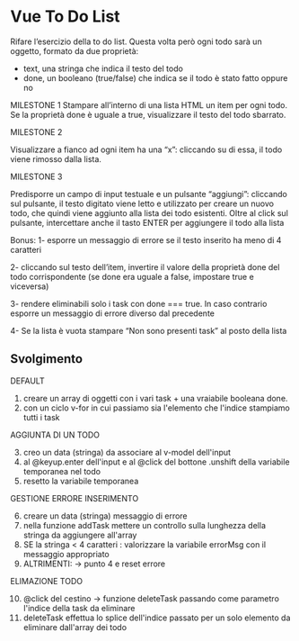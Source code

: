 Vue To Do List
===
Rifare l’esercizio della to do list.
Questa volta però ogni todo sarà un oggetto, formato da due proprietà:
- text, una stringa che indica il testo del todo
- done, un booleano (true/false) che indica se il todo è stato fatto oppure no

MILESTONE 1
Stampare all’interno di una lista HTML un item per ogni todo.
Se la proprietà done è uguale a true, visualizzare il testo del todo sbarrato.

MILESTONE 2

Visualizzare a fianco ad ogni item ha una “x”: cliccando su di essa, il todo viene rimosso dalla lista.

MILESTONE 3

Predisporre un campo di input testuale e un pulsante “aggiungi”: cliccando sul pulsante, il testo digitato viene letto e utilizzato per creare un nuovo todo, che quindi viene aggiunto alla lista dei todo esistenti.
Oltre al click sul pulsante, intercettare anche il tasto ENTER per aggiungere il todo alla lista

Bonus:
1- esporre un messaggio di errore se il testo inserito ha meno di 4 caratteri

2- cliccando sul testo dell’item, invertire il valore della proprietà done del todo corrispondente (se done era uguale a false, impostare true e viceversa)

3- rendere eliminabili solo i task con done === true. In caso contrario esporre un messaggio di errore diverso dal precedente

4- Se la lista è vuota stampare “Non sono presenti task” al posto della lista
## Svolgimento
DEFAULT
1. creare un array di oggetti con i vari task + una vraiabile booleana done.
2. con un ciclo v-for in cui passiamo sia l'elemento che l'indice stampiamo tutti i task

AGGIUNTA DI UN TODO

3. creo un data (stringa) da associare al v-model dell'input
4. al @keyup.enter dell'input e al @click del bottone .unshift della variabile temporanea nel todo
5. resetto la variabile temporanea

GESTIONE ERRORE INSERIMENTO

6. creare un data (stringa) messaggio di errore
7. nella funzione addTask mettere un controllo sulla lunghezza della stringa da aggiungere all'array
8. SE la stringa < 4 caratteri : valorizzare la variabile errorMsg con il messaggio appropriato
9. ALTRIMENTI: -> punto 4 e reset errore


ELIMAZIONE TODO

10. @click del cestino -> funzione deleteTask passando come parametro l'indice della task da eliminare
11. deleteTask effettua lo splice dell'indice passato per un solo elemento da eliminare dall'array dei todo
